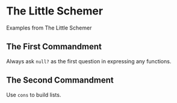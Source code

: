 The Little Schemer
==================

Examples from The Little Schemer

## The First Commandment

Always ask `null?` as the first question in expressing any functions.

## The Second Commandment

Use `cons` to build lists.
